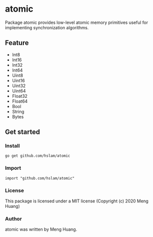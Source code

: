 # atomic
Package atomic provides low-level atomic memory primitives useful for implementing synchronization algorithms.

## Feature
* Int8
* Int16
* Int32
* Int64
* Uint8
* Uint16
* Uint32
* Uint64
* Float32
* Float64
* Bool
* String
* Bytes

## Get started

### Install
```
go get github.com/hslam/atomic
```
### Import
```
import "github.com/hslam/atomic"
```

### License
This package is licensed under a MIT license (Copyright (c) 2020 Meng Huang)

### Author
atomic was written by Meng Huang.
